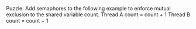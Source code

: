 Puzzle: Add semaphores to the following example to enforce mutual exclusion
to the shared variable count.
Thread A
count = count + 1
Thread B
count = count + 1

